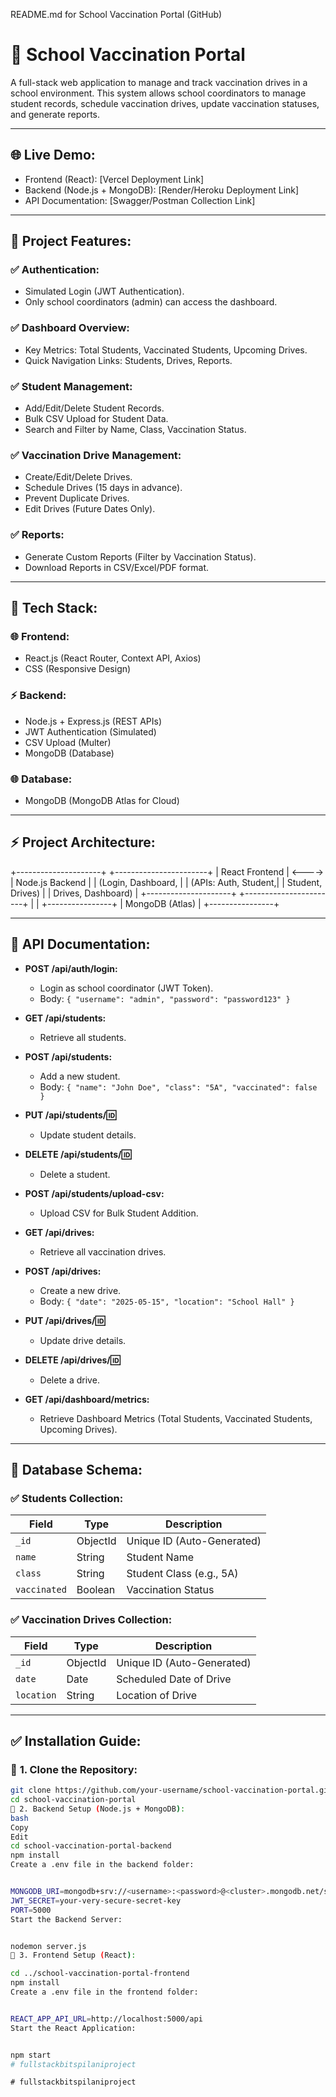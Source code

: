 README.md for School Vaccination Portal (GitHub)

# 🚀 School Vaccination Portal

A full-stack web application to manage and track vaccination drives in a school environment. This system allows school coordinators to manage student records, schedule vaccination drives, update vaccination statuses, and generate reports.

---

## 🌐 **Live Demo:**  
- Frontend (React): [Vercel Deployment Link]  
- Backend (Node.js + MongoDB): [Render/Heroku Deployment Link]  
- API Documentation: [Swagger/Postman Collection Link]  

---

## 📌 **Project Features:**  
### ✅ **Authentication:**
- Simulated Login (JWT Authentication).
- Only school coordinators (admin) can access the dashboard.

### ✅ **Dashboard Overview:**
- Key Metrics: Total Students, Vaccinated Students, Upcoming Drives.
- Quick Navigation Links: Students, Drives, Reports.

### ✅ **Student Management:**
- Add/Edit/Delete Student Records.
- Bulk CSV Upload for Student Data.
- Search and Filter by Name, Class, Vaccination Status.

### ✅ **Vaccination Drive Management:**
- Create/Edit/Delete Drives.
- Schedule Drives (15 days in advance).
- Prevent Duplicate Drives.
- Edit Drives (Future Dates Only).

### ✅ **Reports:**
- Generate Custom Reports (Filter by Vaccination Status).
- Download Reports in CSV/Excel/PDF format.

---

## 🚀 **Tech Stack:**
### 🌐 **Frontend:**  
- React.js (React Router, Context API, Axios)
- CSS (Responsive Design)

### ⚡ **Backend:**  
- Node.js + Express.js (REST APIs)
- JWT Authentication (Simulated)
- CSV Upload (Multer)
- MongoDB (Database)

### 🌐 **Database:**  
- MongoDB (MongoDB Atlas for Cloud)

---

## ⚡ **Project Architecture:**
+---------------------+ +-----------------------+
| React Frontend | <----> | Node.js Backend |
| (Login, Dashboard, | | (APIs: Auth, Student,|
| Student, Drives) | | Drives, Dashboard) |
+---------------------+ +-----------------------+
|
|
+----------------+
| MongoDB (Atlas) |
+----------------+



---

## 📌 **API Documentation:**  
- **POST /api/auth/login:**  
  - Login as school coordinator (JWT Token).
  - Body: `{ "username": "admin", "password": "password123" }`

- **GET /api/students:**  
  - Retrieve all students.

- **POST /api/students:**  
  - Add a new student.
  - Body: `{ "name": "John Doe", "class": "5A", "vaccinated": false }`

- **PUT /api/students/:id:**  
  - Update student details.

- **DELETE /api/students/:id:**  
  - Delete a student.

- **POST /api/students/upload-csv:**  
  - Upload CSV for Bulk Student Addition.

- **GET /api/drives:**  
  - Retrieve all vaccination drives.

- **POST /api/drives:**  
  - Create a new drive.
  - Body: `{ "date": "2025-05-15", "location": "School Hall" }`

- **PUT /api/drives/:id:**  
  - Update drive details.

- **DELETE /api/drives/:id:**  
  - Delete a drive.

- **GET /api/dashboard/metrics:**  
  - Retrieve Dashboard Metrics (Total Students, Vaccinated Students, Upcoming Drives).

---

## 🚀 **Database Schema:**
### ✅ **Students Collection:**
| Field        | Type   | Description             |
|---------------|--------|--------------------------|
| `_id`          | ObjectId | Unique ID (Auto-Generated) |
| `name`         | String   | Student Name             |
| `class`        | String   | Student Class (e.g., 5A)  |
| `vaccinated`   | Boolean  | Vaccination Status        |

### ✅ **Vaccination Drives Collection:**
| Field        | Type   | Description                 |
|---------------|--------|------------------------------|
| `_id`          | ObjectId | Unique ID (Auto-Generated) |
| `date`         | Date     | Scheduled Date of Drive     |
| `location`     | String   | Location of Drive           |

---

## ✅ **Installation Guide:**

### 🚀 **1. Clone the Repository:**
```bash
git clone https://github.com/your-username/school-vaccination-portal.git
cd school-vaccination-portal
🚀 2. Backend Setup (Node.js + MongoDB):
bash
Copy
Edit
cd school-vaccination-portal-backend
npm install
Create a .env file in the backend folder:


MONGODB_URI=mongodb+srv://<username>:<password>@<cluster>.mongodb.net/school-vaccination?retryWrites=true&w=majority
JWT_SECRET=your-very-secure-secret-key
PORT=5000
Start the Backend Server:


nodemon server.js
🚀 3. Frontend Setup (React):

cd ../school-vaccination-portal-frontend
npm install
Create a .env file in the frontend folder:


REACT_APP_API_URL=http://localhost:5000/api
Start the React Application:


npm start
#   f u l l s t a c k b i t s p i l a n i p r o j e c t  
 #   f u l l s t a c k b i t s p i l a n i p r o j e c t  
 